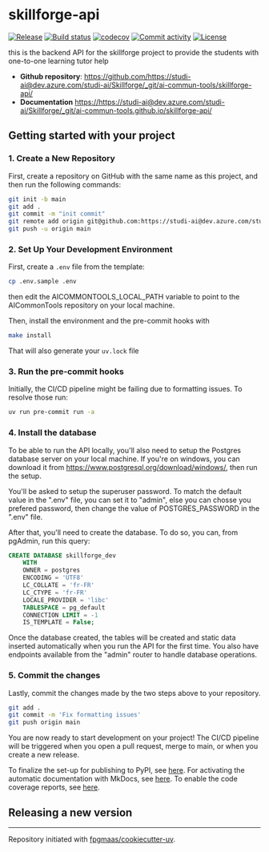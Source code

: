 # skillforge-api

[![Release](https://img.shields.io/github/v/release/https://studi-ai@dev.azure.com/studi-ai/Skillforge/_git/ai-commun-tools/skillforge-api)](https://img.shields.io/github/v/release/https://studi-ai@dev.azure.com/studi-ai/Skillforge/_git/ai-commun-tools/skillforge-api)
[![Build status](https://img.shields.io/github/actions/workflow/status/https://studi-ai@dev.azure.com/studi-ai/Skillforge/_git/ai-commun-tools/skillforge-api/main.yml?branch=main)](https://github.com/https://studi-ai@dev.azure.com/studi-ai/Skillforge/_git/ai-commun-tools/skillforge-api/actions/workflows/main.yml?query=branch%3Amain)
[![codecov](https://codecov.io/gh/https://studi-ai@dev.azure.com/studi-ai/Skillforge/_git/ai-commun-tools/skillforge-api/branch/main/graph/badge.svg)](https://codecov.io/gh/https://studi-ai@dev.azure.com/studi-ai/Skillforge/_git/ai-commun-tools/skillforge-api)
[![Commit activity](https://img.shields.io/github/commit-activity/m/https://studi-ai@dev.azure.com/studi-ai/Skillforge/_git/ai-commun-tools/skillforge-api)](https://img.shields.io/github/commit-activity/m/https://studi-ai@dev.azure.com/studi-ai/Skillforge/_git/ai-commun-tools/skillforge-api)
[![License](https://img.shields.io/github/license/https://studi-ai@dev.azure.com/studi-ai/Skillforge/_git/ai-commun-tools/skillforge-api)](https://img.shields.io/github/license/https://studi-ai@dev.azure.com/studi-ai/Skillforge/_git/ai-commun-tools/skillforge-api)

this is the backend API for the skillforge project to provide the students with one-to-one learning tutor help

- **Github repository**: <https://github.com/https://studi-ai@dev.azure.com/studi-ai/Skillforge/_git/ai-commun-tools/skillforge-api/>
- **Documentation** <https://https://studi-ai@dev.azure.com/studi-ai/Skillforge/_git/ai-commun-tools.github.io/skillforge-api/>

## Getting started with your project

### 1. Create a New Repository

First, create a repository on GitHub with the same name as this project, and then run the following commands:

```bash
git init -b main
git add .
git commit -m "init commit"
git remote add origin git@github.com:https://studi-ai@dev.azure.com/studi-ai/Skillforge/_git/ai-commun-tools/skillforge-api.git
git push -u origin main
```

### 2. Set Up Your Development Environment

First, create a `.env` file from the template:

```bash
cp .env.sample .env
```

then edit the AICOMMONTOOLS_LOCAL_PATH variable to point to the AICommonTools repository on your local machine.

Then, install the environment and the pre-commit hooks with

```bash
make install
```

That will also generate your `uv.lock` file

### 3. Run the pre-commit hooks

Initially, the CI/CD pipeline might be failing due to formatting issues. To resolve those run:

```bash
uv run pre-commit run -a
```
### 4. Install the database
To be able to run the API locally, you'll also need to setup the Postgres database server on your local machine.
If you're on windows, you can download it from <https://www.postgresql.org/download/windows/>, then run the setup.

You'll be asked to setup the superuser password. To match the default value in the ".env" file, you can set it to "admin", else you can chosse you prefered password, then change the value of POSTGRES_PASSWORD in the ".env" file.

After that, you'll need to create the database. To do so, you can, from pgAdmin, run this query:
```sql
CREATE DATABASE skillforge_dev
    WITH
    OWNER = postgres
    ENCODING = 'UTF8'
    LC_COLLATE = 'fr-FR'
    LC_CTYPE = 'fr-FR'
    LOCALE_PROVIDER = 'libc'
    TABLESPACE = pg_default
    CONNECTION LIMIT = -1
    IS_TEMPLATE = False;
```

Once the database created, the tables will be created and static data inserted automatically when you run the API for the first time. You also have endpoints available from the "admin" router to handle database operations.

### 5. Commit the changes

Lastly, commit the changes made by the two steps above to your repository.

```bash
git add .
git commit -m 'Fix formatting issues'
git push origin main
```

You are now ready to start development on your project!
The CI/CD pipeline will be triggered when you open a pull request, merge to main, or when you create a new release.

To finalize the set-up for publishing to PyPI, see [here](https://fpgmaas.github.io/cookiecutter-uv/features/publishing/#set-up-for-pypi).
For activating the automatic documentation with MkDocs, see [here](https://fpgmaas.github.io/cookiecutter-uv/features/mkdocs/#enabling-the-documentation-on-github).
To enable the code coverage reports, see [here](https://fpgmaas.github.io/cookiecutter-uv/features/codecov/).

## Releasing a new version



---

Repository initiated with [fpgmaas/cookiecutter-uv](https://github.com/fpgmaas/cookiecutter-uv).
